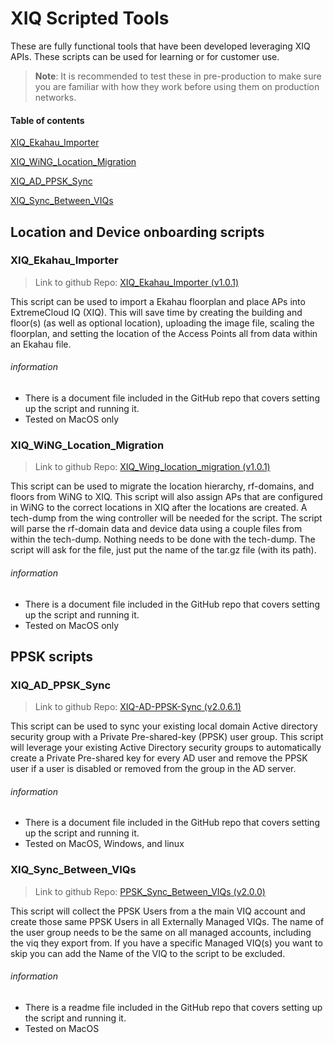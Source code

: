 # XIQ Scripted Tools
These are fully functional tools that have been developed leveraging XIQ APIs. These scripts can be used for learning or for customer use. 
>**Note**: It is recommended to test these in pre-production to make sure you are familiar with how they work before using them on production networks.

#### Table of contents
[XIQ_Ekahau_Importer](#XIQ_Ekahau_Importer)

[XIQ_WiNG_Location_Migration](#XIQ_WiNG_Location_Migration)

[XIQ_AD_PPSK_Sync](#XIQ_AD_PPSK_Sync)

[XIQ_Sync_Between_VIQs](#XIQ_Sync_Between_VIQs)


## Location and Device onboarding scripts

### XIQ_Ekahau_Importer

> Link to github Repo: [XIQ_Ekahau_Importer (v1.0.1)](https://github.com/timjsmith24/XIQ_Ekahau_Importer)

This script can be used to import a Ekahau floorplan and place APs into ExtremeCloud IQ (XIQ). This will save time by creating the building and floor(s) (as well as optional location), uploading the image file, scaling the floorplan, and setting the location of the Access Points all from data within an Ekahau file. 

###### information

- There is a document file included in the GitHub repo that covers setting up the script and running it.
- Tested on MacOS only

### XIQ_WiNG_Location_Migration

> Link to github Repo: [XIQ_Wing_location_migration (v1.0.1)](https://github.com/timjsmith24/XIQ_Wing_location_migration)

This script can be used to migrate the location hierarchy, rf-domains, and floors from WiNG to XIQ. This script will also assign APs that are configured in WiNG to the correct locations in XIQ after the locations are created. A tech-dump from the wing controller will be needed for the script. The script will parse the rf-domain data and device data using a couple files from within the tech-dump. Nothing needs to be done with the tech-dump. The script will ask for the file, just put the name of the tar.gz file (with its path).

###### information

- There is a document file included in the GitHub repo that covers setting up the script and running it.
- Tested on MacOS only

## PPSK scripts

### XIQ_AD_PPSK_Sync

> Link to github Repo: [XIQ-AD-PPSK-Sync (v2.0.6.1)](https://github.com/timjsmith24/XIQ-AD-User-Sync)

This script can be used to sync your existing local domain Active directory security group with a Private Pre-shared-key (PPSK) user group. This script will leverage your existing Active Directory security groups to automatically create a Private Pre-shared key for every AD user and remove the PPSK user if a user is disabled or removed from the group in the AD server.

###### information

- There is a document file included in the GitHub repo that covers setting up the script and running it.
- Tested on MacOS, Windows, and linux


### XIQ_Sync_Between_VIQs

> Link to github Repo: [PPSK_Sync_Between_VIQs (v2.0.0)](https://github.com/timjsmith24/PPSK_Sync_Between_VIQs)

This script will collect the PPSK Users from a the main VIQ account and create those same PPSK Users in all Externally Managed VIQs. The name of the user group needs to be the same on all managed accounts, including the viq they export from. If you have a specific Managed VIQ(s) you want to skip you can add the Name of the VIQ to the script to be excluded.

###### information

- There is a readme file included in the GitHub repo that covers setting up the script and running it.
- Tested on MacOS
